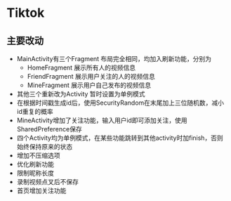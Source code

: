 # Tiktok

## 主要改动
- MainActivity有三个Fragment 布局完全相同，均加入刷新功能，分别为
   - HomeFragment 展示所有人的视频信息
   - FriendFragment 展示用户关注的人的视频信息
   - MineFragment 展示用户自己发布的视频信息   
- 其他三个重新改为Activity 暂时设置为单例模式
- 在根据时间戳生成id后，使用SecurityRandom在末尾加上三位随机数，减小id重复的概率
- MineActivity增加了关注功能，输入用户id即可添加关注，使用SharedPreference保存
- 四个Activity均为单例模式，在某些功能跳转到其他activity时加finish，否则始终保持原来的状态
- 增加不压缩选项
- 优化刷新功能
- 限制昵称长度
- 录制视频点叉后不保存
- 首页增加关注功能

